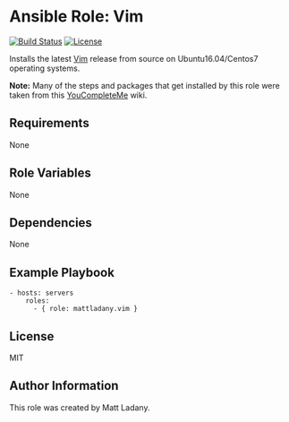 # Ansible Role: Vim

[![Build Status](https://travis-ci.com/mattladany/ansible-role-vim.svg?branch=master)](https://travis-ci.com/mattladany/ansible-role-vim)
[![License](https://img.shields.io/badge/License-MIT-blue.svg)](https://raw.githubusercontent.com/mattladany/ansible-role-vim/master/LICENSE)

Installs the latest [Vim](https://github.com/vim/vim) release from source on Ubuntu16.04/Centos7 operating systems.

**Note:** Many of the steps and packages that get installed by this role were taken from this [YouCompleteMe](https://github.com/Valloric/YouCompleteMe/wiki/Building-Vim-from-source) wiki. 

## Requirements

None

## Role Variables

None

## Dependencies

None

## Example Playbook

```
- hosts: servers
    roles:
      - { role: mattladany.vim }
```

## License

MIT

## Author Information

This role was created by Matt Ladany.

